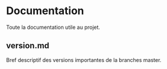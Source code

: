 Documentation
=============
Toute la documentation utile au projet.


version.md
----------
Bref descriptif des versions importantes de la branches master.


